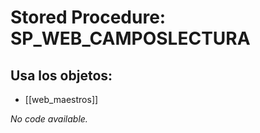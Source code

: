 # Stored Procedure: SP_WEB_CAMPOSLECTURA

## Usa los objetos:
- [[web_maestros]]

*No code available.*

